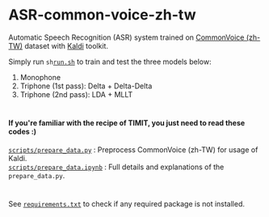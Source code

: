 # ASR-common-voice-zh-tw
Automatic Speech Recognition (ASR) system trained on [CommonVoice (zh-TW)](https://voice.mozilla.org/zh-TW/datasets) dataset with [Kaldi](https://github.com/kaldi-asr/kaldi) toolkit. 

Simply run `sh`[`run.sh`](https://github.com/jerrykuo7727/ASR-common-voice-zh-tw/blob/master/run.sh) to train and test the three models below:
1. Monophone
2. Triphone (1st pass): Delta + Delta-Delta
3. Triphone (2nd pass): LDA + MLLT

#
#### If you're familiar with the recipe of TIMIT, you just need to read these codes :)

[`scripts/prepare_data.py`](https://github.com/jerrykuo7727/ASR-common-voice-zh-tw/blob/master/scripts/prepare_data.py) :  Preprocess CommonVoice (zh-TW) for usage of Kaldi.  
[`scripts/prepare_data.ipynb`](https://github.com/jerrykuo7727/ASR-common-voice-zh-tw/blob/master/scripts/prepare_data.ipynb) :  Full details and explanations of the `prepare_data.py`.

#
See [`requirements.txt`](https://github.com/jerrykuo7727/ASR-common-voice-zh-tw/blob/master/requirements.txt) to check if any required package is not installed.

